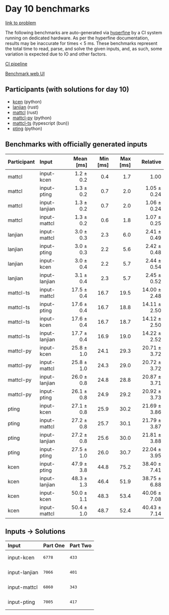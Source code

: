 # Day 10 benchmarks

[link to problem](https://adventofcode.com/2023/day/10)

The following benchmarks are auto-generated via
[hyperfine](https://github.com/sharkdp/hyperfine) by a CI system running on
dedicated hardware. As per the hyperfine documentation, results may be
inaccurate for times < 5 ms. These benchmarks represent the total time to read,
parse, and solve the given inputs, and, as such, some variation is expected due
to IO and other factors.

[CI pipeline](http://ci.papercode.net:8080/teams/main/pipelines/aoc2023)

[Benchmark web UI](https://aoc.ancalagon.black)


## Participants (with solutions for day 10)

- [kcen](https://github.com/kcen/aoc2023) (python)
- [lanjian](https://github.com/lanjian/aoc-2023) (rust)
- [mattcl](https://github.com/mattcl/aoc2023) (rust)
- [mattcl-py](https://github.com/mattcl/aoc2023-py) (python)
- [mattcl-ts](https://github.com/mattcl/aoc2023-js) (typescript (bun))
- [pting](https://github.com/pting/aoc2023) (python)


## Benchmarks with officially generated inputs

| Participant | Input | Mean [ms] | Min [ms] | Max [ms] | Relative |
|:---|:---|---:|---:|---:|---:|
| mattcl | input-kcen | 1.2 ± 0.2 | 0.4 | 1.7 | 1.00 |
| mattcl | input-pting | 1.3 ± 0.2 | 0.7 | 2.0 | 1.05 ± 0.24 |
| mattcl | input-lanjian | 1.3 ± 0.2 | 0.7 | 2.0 | 1.06 ± 0.24 |
| mattcl | input-mattcl | 1.3 ± 0.2 | 0.6 | 1.8 | 1.07 ± 0.25 |
| lanjian | input-mattcl | 3.0 ± 0.3 | 2.3 | 6.0 | 2.41 ± 0.49 |
| lanjian | input-pting | 3.0 ± 0.3 | 2.2 | 5.6 | 2.42 ± 0.48 |
| lanjian | input-kcen | 3.0 ± 0.4 | 2.2 | 5.7 | 2.44 ± 0.54 |
| lanjian | input-lanjian | 3.1 ± 0.4 | 2.3 | 5.7 | 2.45 ± 0.52 |
| mattcl-ts | input-mattcl | 17.5 ± 0.4 | 16.7 | 19.5 | 14.00 ± 2.48 |
| mattcl-ts | input-pting | 17.6 ± 0.4 | 16.7 | 18.8 | 14.11 ± 2.50 |
| mattcl-ts | input-kcen | 17.6 ± 0.4 | 16.7 | 18.7 | 14.12 ± 2.50 |
| mattcl-ts | input-lanjian | 17.7 ± 0.4 | 16.9 | 19.0 | 14.22 ± 2.52 |
| mattcl-py | input-kcen | 25.8 ± 1.0 | 24.1 | 29.3 | 20.71 ± 3.72 |
| mattcl-py | input-mattcl | 25.8 ± 1.0 | 24.3 | 29.0 | 20.72 ± 3.72 |
| mattcl-py | input-lanjian | 26.0 ± 0.8 | 24.8 | 28.8 | 20.87 ± 3.71 |
| mattcl-py | input-pting | 26.1 ± 0.8 | 24.9 | 29.2 | 20.92 ± 3.73 |
| pting | input-kcen | 27.1 ± 0.8 | 25.9 | 30.2 | 21.69 ± 3.86 |
| pting | input-mattcl | 27.2 ± 0.8 | 25.7 | 30.1 | 21.79 ± 3.87 |
| pting | input-lanjian | 27.2 ± 0.8 | 25.6 | 30.0 | 21.81 ± 3.88 |
| pting | input-pting | 27.5 ± 1.0 | 26.0 | 30.7 | 22.04 ± 3.95 |
| kcen | input-pting | 47.9 ± 3.8 | 44.8 | 75.2 | 38.40 ± 7.41 |
| kcen | input-lanjian | 48.3 ± 1.3 | 46.4 | 51.9 | 38.75 ± 6.88 |
| kcen | input-kcen | 50.0 ± 1.1 | 48.3 | 53.4 | 40.06 ± 7.08 |
| kcen | input-mattcl | 50.4 ± 1.0 | 48.7 | 52.4 | 40.43 ± 7.14 |


## Inputs -> Solutions

| Input | Part One | Part Two |
|:---|:---|:---|
|input-kcen|<pre>6778</pre>|<pre>433</pre>|
|input-lanjian|<pre>7066</pre>|<pre>401</pre>|
|input-mattcl|<pre>6860</pre>|<pre>343</pre>|
|input-pting|<pre>7005</pre>|<pre>417</pre>|